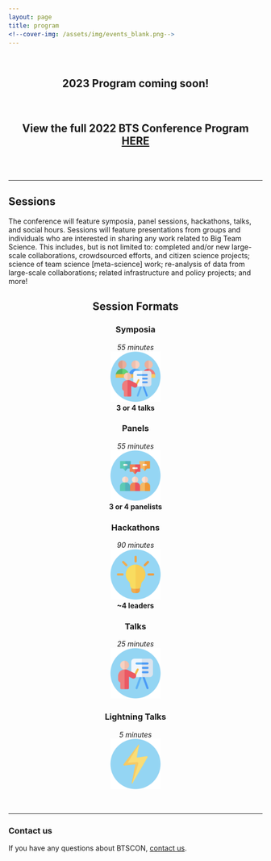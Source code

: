 ```yaml
---
layout: page
title: program
<!--cover-img: /assets/img/events_blank.png-->
---
```



<br>

<h2 align="center">2023 Program coming soon!</h2>

<br>

<section>
<h2 align="center">View the full 2022 BTS Conference Program <a href="https://docs.google.com/document/d/17m6t7or53uvFErIW_WHvegwlwV2Cq_rvG5ny-4cBkpM/edit?usp=sharing" target="blank">HERE</a></h2>

<br>

<!--
<h4 align="center"><i>Note:</i> The live conference schedule with links to sessions has been provided to conference registrants via email. To access the live schedule, <a href="https://opencollective.com/psysciacc/events/test-event-23392c94/contribute/registration-2022-big-team-science-conference-40278">REGISTER NOW</a></h4>
-->

</section>

<br>

***

## Sessions

The conference will feature symposia, panel sessions, hackathons, talks, and social hours. Sessions will feature presentations from groups and individuals who are interested in sharing any work related to Big Team Science. This includes, but is not limited to: completed and/or new large-scale collaborations, crowdsourced efforts, and citizen science projects; science of team science [meta-science] work; re-analysis of data from large-scale collaborations; related infrastructure and policy projects; and more!

<section>
  <div class="container">
    <div class="row justify-content-around">
      <div align="center">
        <h2>Session Formats</h2>
      </div>
    </div>
    <div class="row justify-content-around">
      <div class="col-sm-4 col-xs-6" align="center">
        <h3>Symposia</h3>
        <i>55 minutes</i><br>
        <img src="/assets/img/symposium.png" alt="symposium" width="100" height="100"><br>
        <b>3 or 4 talks</b> <br>
      </div>
      <div class="col-sm-4 col-xs-6" align="center">
        <h3>Panels</h3>
        <i>55 minutes</i><br>
        <img src="/assets/img/panel.png" alt="panel" width="100" height="100"><br>
        <b>3 or 4 panelists</b><br>
      </div>
      <div class="col-sm-4 col-xs-6" align="center">
        <h3>Hackathons</h3>
        <i>90 minutes</i><br>
        <img src="/assets/img/hackathon.png" alt="hackathon" width="100" height="100"><br>
        <b>~4 leaders</b><br>
      </div>
    </div>
    <div class="row justify-content-around">
      <div class="col-sm-1" align="center">
      </div>
      <div class="col-sm-4 col-xs-6" align="center">
        <h3>Talks</h3>
        <i>25 minutes</i><br> 
        <img src="/assets/img/talk.png" alt="talk" width="100" height="100"><br>
      </div>
      <div class="col-sm-4 col-xs-6" align="center">
        <h3>Lightning Talks</h3>
        <i>5 minutes</i><br> 
        <img src="/assets/img/lightning.png" alt="lightning talk" width="100" height="100"><br>
      </div>
      <div class="col-sm-1" align="center">
      </div>
    </div>
    <div class="col-sm-12">
        <p>   </p>
    </div>
  </div>
</section> 
<br>

<!--
***

## BTSCON Calendar

<iframe src="https://calendar.google.com/calendar/embed?src=bigteamscienceconference%40gmail.com&ctz=America%2FNew_York" style="border: 0" width="800" height="600" frameborder="0" scrolling="no"></iframe>
<br>
-->

***

### Contact us
If you have any questions about BTSCON, [contact us](mailto:bigteamscienceconference@gmail.com).

<br>
<br>

